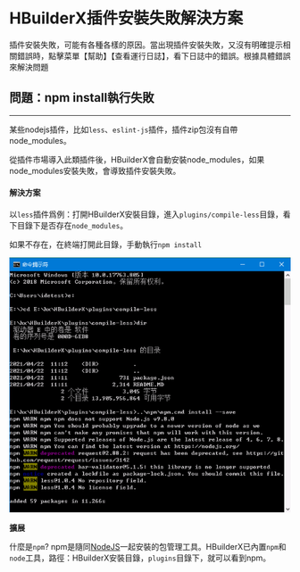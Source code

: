 # HBuilderX插件安裝失敗解決方案

插件安裝失敗，可能有各種各樣的原因。當出現插件安裝失敗，又沒有明確提示相關錯誤時，點擊菜單【幫助】【查看運行日誌】，看下日誌中的錯誤。根據具體錯誤來解決問題

## 問題：npm install執行失敗
---

某些nodejs插件，比如`less`、`eslint-js`插件，插件zip包沒有自帶node_modules。

從插件市場導入此類插件後，HBuilderX會自動安裝node_modules，如果node_modules安裝失敗，會導致插件安裝失敗。

#### 解決方案

以`less`插件爲例：打開HBuilderX安裝目錄，進入`plugins/compile-less`目錄，看下目錄下是否存在`node_modules`。

如果不存在，在終端打開此目錄，手動執行`npm install`

<img src="/static/snapshots/faq/npminstall.png" style="zoom:90%;" />

**擴展**

什麼是`npm`? npm是隨同[NodeJS](https://nodejs.org/en/)一起安裝的包管理工具。HBuilderX已內置`npm`和`node`工具，路徑：HBuilderX安裝目錄，`plugins`目錄下，就可以看到npm。